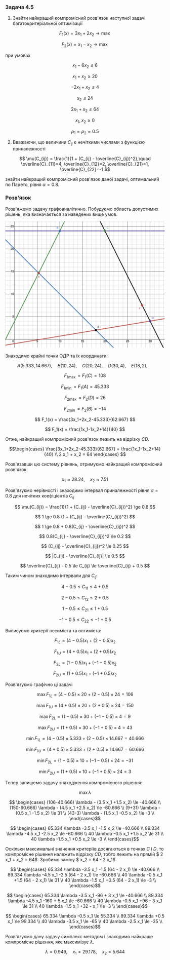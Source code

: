 ### Задача 4.5 

1. Знайти найкращий компромісний розв'язок наступної задачі багатокритеріальної оптимізації 

$$ F_1(x) = 3 x_1 + 2 x_2 \rightarrow \max $$

$$ F_2(x) = x_1 -   x_2 \rightarrow \max $$

при умовах 

$$ x_1 - 6 x_2 \le 6 $$

$$ x_1 + x_2 \ge 20 $$

$$ -2 x_1 + x_2 \le 4 $$

$$ x_2 \le 24 $$

$$ 2 x_1 + x_2 \le 64 $$

$$ x_1, x_2 \ge 0 $$

$$ \rho_1 = \rho_2 = 0.5 $$

2. Вважаючи, що величини $C_{ij}$ є нечіткими числами з функцією приналежності
   
$$ \mu(C_{ij}) = \frac{1}{1 + (C_{ij} - \overline{C}_{ij})^2},\quad 
\overline{C}_{11}=4, 
\overline{C}_{12}=2, 
\overline{C}_{21}=1, 
\overline{C}_{22}=-1
$$

знайти найкращий компромісний розв'язок даної задачі, оптимальний по Парето, рівня $\alpha=0.8$. 

### Розв'язок

Розв'яжемо задачу графоаналітично. Побудуємо область допустимих рішень, яка визначається за наведених вище умов.

![](Screenshot%202021-12-25%20at%2019.40.48.png)

Знаходимо крайні точки ОДР та їх координати:

$$ A(5.333, 14.667), \quad
B(10, 24), \quad
C(20, 24), \quad
D(30, 4), \quad
E(18, 2), \quad $$

$$ F_{1 \max} = F_1(C) = 108 $$

$$ F_{1 \min} = F_1(A) = 45.333 $$

$$ F_{2 \max} = F_2(D) = 26 $$

$$ F_{2 \min} = F_2(B) = -14 $$

$$ F_1(x) = \frac{3x_1+2x_2-45.333}{62.667} $$

$$ F_1(x) = \frac{1x_1-1x_2+14}{40} $$

Отже, найкращий компромісний розв'язок лежить на відрізку $CD$.

$$\begin{cases}
\frac{3x_1+2x_2-45.333}{62.667} = \frac{1x_1-1x_2+14}{40} \\
2 x_1 + x_2 = 64
\end{cases}
$$

Розв'язавши цю систему рівнянь, отримуємо найкращий компромісний розв'язок:

$$ x_1 \approx 28.24  , \quad x_2 \approx 7.51   $$

Розв'язуємо нерівності і знаходимо інтервал приналежності рівня $\alpha=0.8$ для нечітких коефіцієнтів $C_{ij}$

$$ \mu(C_{ij}) = \frac{1}{1 + (C_{ij} - \overline{C}_{ij})^2} \ge 0.8 $$

$$ 1 \ge 0.8 (1 + (C_{ij} - \overline{C}_{ij})^2) $$

$$ 1 \ge 0.8 + 0.8(C_{ij} - \overline{C}_{ij})^2 $$

$$ 0.8(C_{ij} - \overline{C}_{ij})^2 \le 0.2 $$

$$ (C_{ij} - \overline{C}_{ij})^2 \le 0.25 $$

$$ |C_{ij} - \overline{C}_{ij}| \le 0.5 $$

$$ \overline{C}_{ij} - 0.5 \le C_{ij} \le \overline{C}_{ij} + 0.5 $$

Таким чином знаходимо інтервали для $C_{ij}$:

$$ 4 - 0.5 \le C_{11} \le 4 + 0.5 $$

$$ 2 - 0.5 \le C_{12} \le 2 + 0.5 $$

$$ 1 - 0.5 \le C_{21} \le 1 + 0.5 $$

$$ -1 - 0.5 \le C_{22} \le -1 + 0.5 $$

Виписуємо критерії песиміста та оптиміста:

$$ F_{1L} = (4 - 0.5) x_1 + (2 - 0.5) x_2 $$

$$ F_{1U} = (4 + 0.5) x_1 + (2 + 0.5) x_2 $$

$$ F_{2L} = (1 - 0.5) x_1 + (-1 - 0.5) x_2 $$

$$ F_{2U} = (1 + 0.5) x_1 + (-1 + 0.5) x_2 $$

Розв'язуємо графічно ці задачі

$$\max F_{1L} = (4 - 0.5) \times 20 + (2 - 0.5) \times 24 = 106$$

$$\max F_{1U} = (4 + 0.5) \times 20 + (2 + 0.5) \times 24 = 150 $$

$$\max F_{2L} = (1 - 0.5) \times 30 + (-1 - 0.5) \times 4 = 9 $$

$$\max F_{2U} = (1 + 0.5) \times 30 + (-1 + 0.5) \times 4 = 43 $$

$$\min F_{1L} = (4 - 0.5) \times 5.333 + (2 - 0.5) \times 14.667 = 40.666 $$

$$\min F_{1U} = (4 + 0.5) \times 5.333 + (2 + 0.5) \times 14.667 = 60.666 $$

$$\min F_{2L} = (1 - 0.5) \times 10 + (-1 - 0.5) \times 24 = -31 $$

$$\min F_{2U} = (1 + 0.5) \times 10 + (-1 + 0.5) \times 24 = 3 $$

Тепер запишемо задачу знаходження компромісного рішення:

$$ \max \lambda $$

$$ \begin{cases}
(106-40.666) \lambda - (3.5 x_1 +1.5 x_2) \le -40.666 \\
(150-60.666) \lambda - (4.5 x_1 +2.5 x_2) \le -60.666 \\
(9+31) \lambda - (0.5 x_1 -1.5 x_2) \le 31 \\
(43-3) \lambda - (1.5 x_1 -0.5 x_2) \le -3 \\
\end{cases}$$

$$ \begin{cases}
65.334 \lambda -3.5 x_1 -1.5 x_2 \le -40.666 \\
89.334 \lambda -4.5 x_1 -2.5 x_2 \le -60.666 \\
40 \lambda -0.5 x_1 +1.5 x_2 \le 31 \\
40 \lambda -1.5 x_1 +0.5 x_2 \le -3 \\
\end{cases}$$

Оскільки максимальні значення критеріїв досягаються в точках $C$ і $D$, то компромісне рішення належить відрізку $CD$, тобто лежить на прямій $ 2 x_1 + x_2 = 64$. Зробимо заміну $ x_2 = 64 - 2 x_1$

$$ \begin{cases}
65.334 \lambda -3.5 x_1 -1.5 (64 - 2 x_1) \le -40.666 \\
89.334 \lambda -4.5 x_1 -2.5 (64 - 2 x_1) \le -60.666 \\
40 \lambda -0.5 x_1 +1.5 (64 - 2 x_1) \le 31 \\
40 \lambda -1.5 x_1 +0.5 (64 - 2 x_1) \le -3 \\
\end{cases}$$

$$ \begin{cases}
65.334 \lambda -3.5 x_1 -96 + 3 x_1 \le -40.666 \\
89.334 \lambda -4.5 x_1 -160 + 5 x_1 \le -60.666 \\
40 \lambda -0.5 x_1 +96 - 3 x_1 \le 31 \\
40 \lambda -1.5 x_1 +32 - x_1 \le -3 \\
\end{cases}$$

$$ \begin{cases}
65.334 \lambda -0.5 x_1 \le 55.334 \\
89.334 \lambda +0.5 x_1 \le 99.334 \\
40 \lambda -3.5 x_1  \le -65 \\
40 \lambda -2.5 x_1  \le -35 \\
\end{cases}$$

Розв'язуємо дану задачу симплекс методом і знаходимо найкраще компромісне рішення, яке максимізує $\lambda$.

$$ \lambda = 0.949  ,\quad x_1 = 29.178   ,\quad x_2 = 5.644    $$